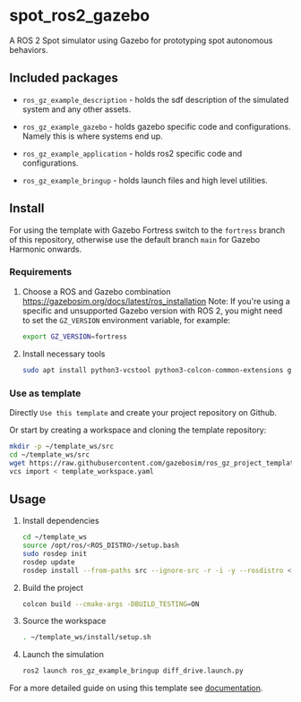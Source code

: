 # spot_ros2_gazebo
A ROS 2 Spot simulator using Gazebo for prototyping spot autonomous behaviors.

## Included packages

* `ros_gz_example_description` - holds the sdf description of the simulated system and any other assets.

* `ros_gz_example_gazebo` - holds gazebo specific code and configurations. Namely this is where systems end up.

* `ros_gz_example_application` - holds ros2 specific code and configurations.

* `ros_gz_example_bringup` - holds launch files and high level utilities.


## Install

For using the template with Gazebo Fortress switch to the `fortress` branch of this repository, otherwise use the default branch `main` for Gazebo Harmonic onwards.

### Requirements

1. Choose a ROS and Gazebo combination https://gazebosim.org/docs/latest/ros_installation
   Note: If you're using a specific and unsupported Gazebo version with ROS 2, you might need to set the `GZ_VERSION` environment variable, for example:

    ```bash
    export GZ_VERSION=fortress
    ```

1. Install necessary tools

    ```bash
    sudo apt install python3-vcstool python3-colcon-common-extensions git wget
    ```

### Use as template
Directly `Use this template` and create your project repository on Github.

Or start by creating a workspace and cloning the template repository:

   ```bash
   mkdir -p ~/template_ws/src
   cd ~/template_ws/src
   wget https://raw.githubusercontent.com/gazebosim/ros_gz_project_template/main/template_workspace.yaml
   vcs import < template_workspace.yaml
   ```

## Usage

1. Install dependencies

    ```bash
    cd ~/template_ws
    source /opt/ros/<ROS_DISTRO>/setup.bash
    sudo rosdep init
    rosdep update
    rosdep install --from-paths src --ignore-src -r -i -y --rosdistro <ROS_DISTRO>
    ```

1. Build the project

    ```bash
    colcon build --cmake-args -DBUILD_TESTING=ON
    ```

1. Source the workspace

    ```bash
    . ~/template_ws/install/setup.sh
    ```

1. Launch the simulation

    ```bash
    ros2 launch ros_gz_example_bringup diff_drive.launch.py
    ```

For a more detailed guide on using this template see [documentation](https://gazebosim.org/docs/latest/ros_gz_project_template_guide).
